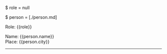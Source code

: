 $ role = null

$ person = [./person.md]

Role: {{role}}

Name: {{person.name}}  
Place: {{person.city}}

-------------------------